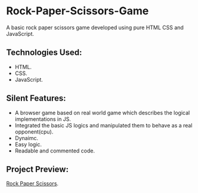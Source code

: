 # Rock-Paper-Scissors-Game
A basic rock paper scissors game developed using pure HTML CSS and JavaScript.

## Technologies Used:

* HTML.
* CSS.
* JavaScript.

## Silent Features:

* A browser game based on real world game which describes the logical implementations in JS.
* Integrated the basic JS logics and manipulated them to behave as a real opponent(cpu).
* Dynaimc.
* Easy logic.
* Readable and commented code.

## Project Preview:

[Rock Paper Scissors](https://alitahir4024.github.io/Rock-Paper-Scissors-Game/).
